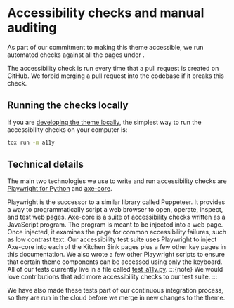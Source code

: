 # Accessibility checks and manual auditing

As part of our commitment to making this theme accessible, we run automated
checks against all the pages under [](../../examples/kitchen-sink/index.rst).

The accessibility check is run every time that a pull request is created on
GitHub. We forbid merging a pull request into the codebase if it breaks this
check.

## Running the checks locally

If you are [developing the theme locally](../setup.md), the simplest way to run
the accessibility checks on your computer is:

```sh
tox run -m a11y
```

## Technical details

The main two technologies we use to write and run accessibility checks are
[Playwright for Python](https://playwright.dev/python/) and
[axe-core](https://github.com/dequelabs/axe-core).

Playwright is the successor to a similar library called Puppeteer. It provides a
way to programmatically script a web browser to open, operate, inspect, and test
web pages. Axe-core is a suite of accessibility checks written as a JavaScript
program. The program is meant to be injected into a web page. Once injected, it
examines the page for common accessibility failures, such as low contrast text.
Our accessibility test suite uses Playwright to inject Axe-core into each of the
Kitchen Sink pages plus a few other key pages in this documentation. We also
wrote a few other Playwright scripts to ensure that certain theme components can
be accessed using only the keyboard. All of our tests currently live in a file
called
[test_a11y.py](https://github.com/pydata/pydata-sphinx-theme/blob/main/tests/test_a11y.py).
:::{note}
We would love contributions that add more accessibility checks to our test
suite.
:::

We have also made these tests part of our continuous integration process, so
they are run in the cloud before we merge in new changes to the theme. We
use the following tools:

- GitHub Actions to provision machines in the cloud
- `tox` to install the needed dependencies on those machines
- `Pytest` with the Playwright plug-in to run the tests.

Look for the string "accessibility" in the file
[CI.yml](https://github.com/pydata/pydata-sphinx-theme/blob/main/.github/workflows/a11y.yml)
to find how we have configured GitHub Actions.

## Known limitations and manual auditing

We are well aware that automated checks fall far short of comprehensive
accessibility auditing and testing, so we also conducted an accessibility audit
of three pages from the theme docs. We collected those findings in an issue on
GitHub, [May 2024 PyData Theme audit
findings](https://github.com/Quansight-Labs/czi-scientific-python-mgmt/issues/72)

Nearly all the issues have been fixed, but naturally things do break / have
already broken, and some things may have never been discovered, so please
[create a GitHub issue](https://github.com/pydata/pydata-sphinx-theme/issues) if you
find something inaccessible.
